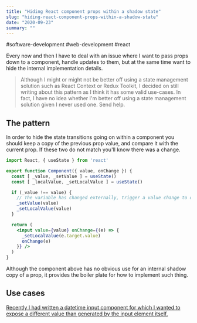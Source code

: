 ```yaml
---
title: "Hiding React component props within a shadow state"
slug: "hiding-react-component-props-within-a-shadow-state"
date: "2020-09-23"
summary: ""
---
```


#software-development #web-development #react

Every now and then I have to deal with an issue where I want to pass props down to a component, handle updates to them, but at the same time want to hide the internal implementation details.


> Although I might or might not be better off using a state management solution such as React Context or Redux Toolkit, I decided on still writing about this pattern as I think it has some valid use-cases. In fact, I have no idea whether I'm better off using a state management solution given I never used one. Send help.

## The pattern

In order to hide the state transitions going on within a component you should keep a copy of the previous prop value, and compare it with the current prop. If these two do not match you'll know there was a change.

```jsx
import React, { useState } from 'react'

export function Component({ value, onChange }) {
  const [ _value, _setValue ] = useState()
  const [ _localValue, _setLocalValue ] = useState()

  if (_value !== value) {
    // The variable has changed externally, trigger a value change to override the local value.
    _setValue(value)
    _setLocalValue(value)
  }

  return (
    <input value={value} onChange={(e) => {
      _setLocalValue(e.target.value)
      onChange(e)
    }} />
  )
}
```

Although the component above has no obvious use for an internal shadow copy of a prop, it provides the boiler plate for how to implement such thing.

## Use cases

[Recently I had written a datetime input component for which I wanted to expose a different value than generated by the input element itself.](/blog/2020-09-22/handling-a-datetime-input-with-react)
